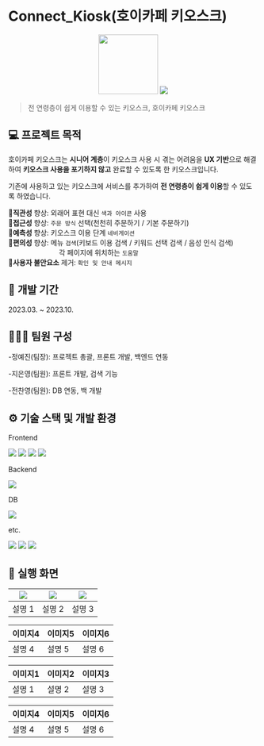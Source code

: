 # Connect_Kiosk(호이카페 키오스크)
<p align="center">
    <img src="https://github.com/JiEunyoung/hoi_kiosk_project/assets/137987981/655bb8db-be8b-4ad9-9854-dfe7d164f41d" width="120px"/>
    <img src="https://github.com/JiEunyoung/hoi_kiosk_project/assets/137987981/d6104ff7-ce06-4e57-b694-fe23f8fb321c"/>   
</p>

> 전 연령층이 쉽게 이용할 수 있는 키오스크, 호이카페 키오스크

## 💻 프로젝트 목적
호이카페 키오스크는 **시니어 계층**이 키오스크 사용 시 겪는 어려움을 **UX 기반**으로 해결하여 **키오스크 사용을 포기하지 않고** 완료할 수 있도록 한 키오스크입니다. 

기존에 사용하고 있는 키오스크에 서비스를 추가하여 **전 연령층이 쉽게 이용**할 수 있도록 하였습니다.

🔺**직관성** 향상: 외래어 표현 대신 `색과 아이콘` 사용     
🔺**접근성** 향상: `주문 방식` 선택(천천히 주문하기 / 기본 주문하기)     
🔺**예측성** 향상: 키오스크 이용 단계 `네비게이션`      
🔺**편의성** 향상: 메뉴 `검색`(키보드 이용 검색 / 키워드 선택 검색 / 음성 인식 검색)   
&ensp;&ensp;&ensp;&ensp;&ensp;&ensp;&ensp;&nbsp;&ensp;&ensp;&ensp;&ensp;&ensp;&ensp;&ensp;각 페이지에 위치하는 `도움말`        
🔻**사용자 불안요소** 제거: `확인 및 안내 메시지`    


## 📆 개발 기간
2023.03. ~ 2023.10.


## 🧑‍🤝‍🧑 팀원 구성

-정예진(팀장): 프로젝트 총괄, 프론트 개발, 백엔드 연동


-지은영(팀원): 프론트 개발, 검색 기능


-전찬영(팀원): DB 연동, 백 개발


## ⚙️ 기술 스택 및 개발 환경
Frontend <br>

<img src="https://img.shields.io/badge/HTML5-E34F26?style=for-the-badge&logo=html5&logoColor=white"> <img src="https://img.shields.io/badge/CSS3-1572B6?style=for-the-badge&logo=css3&logoColor=white"> <img src="https://img.shields.io/badge/javascript-F7DF1E?style=for-the-badge&logo=javascript&logoColor=black"> <img src="https://img.shields.io/badge/bootstrap-7952B3?style=for-the-badge&logo=bootstrap&logoColor=white">

Backend <br>

<img src="https://img.shields.io/badge/node.js 19.8.1-339933?style=for-the-badge&logo=Node.js&logoColor=white">

DB <br>

<img src="https://img.shields.io/badge/mysql 8.0.35-4479A1?style=for-the-badge&logo=mysql&logoColor=white">

etc. <br>

<img src="https://img.shields.io/badge/github-181717?style=for-the-badge&logo=github&logoColor=white"> <img src="https://img.shields.io/badge/git-F05032?style=for-the-badge&logo=git&logoColor=white"> <img src="https://img.shields.io/badge/Visual Studio Code  1.75.1-007ACC?style=for-the-badge&logo=Visual Studio Code&logoColor=white"> 


## 📌 실행 화면
| <img src="[https://github.com/JiEunyoung/hoi_kiosk_project/assets/137987981/28447a6b-830d-410d-97ae-38d876acf5db](https://github.com/JiEunyoung/hoi_kiosk_project/assets/137987981/38a5aa19-e464-4948-bb7b-a43079fbac6e)"/> | <img src="[https://github.com/JiEunyoung/hoi_kiosk_project/assets/137987981/e556f60b-da9b-457d-869d-122a2bd02460](https://github.com/JiEunyoung/hoi_kiosk_project/assets/137987981/3332b983-4e29-4006-bbea-640340664775)"/> | <img src="[https://github.com/JiEunyoung/hoi_kiosk_project/assets/137987981/e505c02a-26fa-4dfd-b87a-e4e8d33b2144](https://github.com/JiEunyoung/hoi_kiosk_project/assets/137987981/e9a019c1-242f-47a5-b64a-337b2d4c779b)"/> |
| ---------------- | ---------------- | ---------------- |
| 설명 1            | 설명 2            | 설명 3            |

| 이미지4 | 이미지5 | 이미지6 |
| ---------------- | ---------------- | ---------------- |
| 설명 4            | 설명 5            | 설명 6            |

| 이미지1 | 이미지2 | 이미지3 |
| ---------------- | ---------------- | ---------------- |
| 설명 1            | 설명 2            | 설명 3            |

| 이미지4 | 이미지5 | 이미지6 |
| ---------------- | ---------------- | ---------------- |
| 설명 4            | 설명 5            | 설명 6            |

